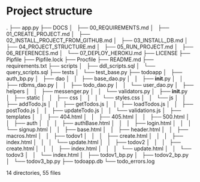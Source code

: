 # Project structure

.
├── app.py
├── DOCS
│   ├── 00_REQUIREMENTS.md
│   ├── 01_CREATE_PROJECT.md
│   ├── 02_INSTALL_PROJECT_FROM_GITHUB.md
│   ├── 03_INSTALL_DB.md
│   ├── 04_PROJECT_STRUCTURE.md
│   ├── 05_RUN_PROJECT.md
│   ├── 06_REFERENCES.md
│   └── 07_DEPLOY_HEROKU.md
├── LICENSE
├── Pipfile
├── Pipfile.lock
├── Procfile
├── README.md
├── requirements.txt
├── scripts
│   ├── ddl_scripts.sql
│   └── query_scripts.sql
├── tests
│   └── test_base.py
├── todoapp
│   ├── auth_bp.py
│   ├── dao
│   │   ├── base_dao.py
│   │   ├── __init__.py
│   │   ├── rdbms_dao.py
│   │   ├── todo_dao.py
│   │   └── user_dao.py
│   ├── helpers
│   │   ├── messenger.py
│   │   └── validators.py
│   ├── __init__.py
│   ├── static
│   │   ├── css
│   │   │   └── styles.css
│   │   └── js
│   │       ├── addTodo.js
│   │       ├── getTodos.js
│   │       ├── loadTodos.js
│   │       ├── postTodo.js
│   │       ├── updateTodo.js
│   │       └── validations.js
│   ├── templates
│   │   ├── 404.html
│   │   ├── 405.html
│   │   ├── 500.html
│   │   ├── auth
│   │   │   ├── authBase.html
│   │   │   ├── login.html
│   │   │   └── signup.html
│   │   ├── base.html
│   │   ├── header.html
│   │   ├── macros.html
│   │   ├── todov1
│   │   │   ├── create.html
│   │   │   ├── index.html
│   │   │   └── update.html
│   │   ├── todov2
│   │   │   ├── create.html
│   │   │   ├── index.html
│   │   │   └── update.html
│   │   └── todov3
│   │       └── index.html
│   ├── todov1_bp.py
│   ├── todov2_bp.py
│   └── todov3_bp.py
├── todoapp.db
└── todo_errors.log


14 directories, 55 files